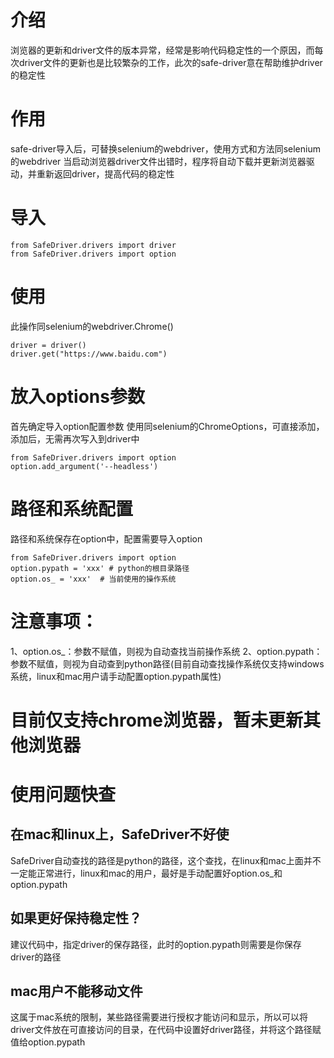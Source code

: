 # 介绍
浏览器的更新和driver文件的版本异常，经常是影响代码稳定性的一个原因，而每次driver文件的更新也是比较繁杂的工作，此次的safe-driver意在帮助维护driver的稳定性

# 作用
safe-driver导入后，可替换selenium的webdriver，使用方式和方法同selenium的webdriver
当启动浏览器driver文件出错时，程序将自动下载并更新浏览器驱动，并重新返回driver，提高代码的稳定性


# 导入
```pycon
from SafeDriver.drivers import driver
from SafeDriver.drivers import option
```
# 使用
此操作同selenium的webdriver.Chrome()
```pycon
driver = driver()
driver.get("https://www.baidu.com")
```

# 放入options参数
首先确定导入option配置参数
使用同selenium的ChromeOptions，可直接添加，添加后，无需再次写入到driver中
```pycon
from SafeDriver.drivers import option
option.add_argument('--headless')
```
# 路径和系统配置
路径和系统保存在option中，配置需要导入option
```pycon
from SafeDriver.drivers import option
option.pypath = 'xxx' # python的根目录路径
option.os_ = 'xxx'  # 当前使用的操作系统
```

# 注意事项：
1、option.os_：参数不赋值，则视为自动查找当前操作系统
2、option.pypath：参数不赋值，则视为自动查到python路径(目前自动查找操作系统仅支持windows系统，linux和mac用户请手动配置option.pypath属性) 

# 目前仅支持chrome浏览器，暂未更新其他浏览器

# 使用问题快查
## 在mac和linux上，SafeDriver不好使
SafeDriver自动查找的路径是python的路径，这个查找，在linux和mac上面并不一定能正常进行，linux和mac的用户，最好是手动配置好option.os_和option.pypath
## 如果更好保持稳定性？
建议代码中，指定driver的保存路径，此时的option.pypath则需要是你保存driver的路径
## mac用户不能移动文件
这属于mac系统的限制，某些路径需要进行授权才能访问和显示，所以可以将driver文件放在可直接访问的目录，在代码中设置好driver路径，并将这个路径赋值给option.pypath